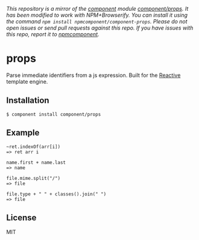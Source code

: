 *This repository is a mirror of the [component](http://component.io) module [component/props](http://github.com/component/props). It has been modified to work with NPM+Browserify. You can install it using the command `npm install npmcomponent/component-props`. Please do not open issues or send pull requests against this repo. If you have issues with this repo, report it to [npmcomponent](https://github.com/airportyh/npmcomponent).*

# props

  Parse immediate identifiers from a js expression. Built for the [Reactive](https://github.com/component/reactive)
  template engine.

## Installation

    $ component install component/props

## Example

```
~ret.indexOf(arr[i])
=> ret arr i

name.first + name.last
=> name

file.mime.split("/")
=> file

file.type + " " + classes().join(" ")
=> file
```

## License

  MIT
